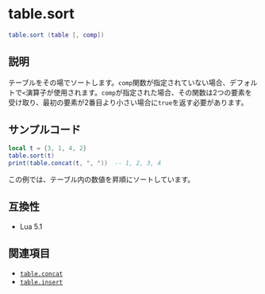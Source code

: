 # table.sort

```lua
table.sort (table [, comp])
```

## 説明

テーブルをその場でソートします。`comp`関数が指定されていない場合、デフォルトで`<`演算子が使用されます。`comp`が指定された場合、その関数は2つの要素を受け取り、最初の要素が2番目より小さい場合に`true`を返す必要があります。

## サンプルコード

```lua
local t = {3, 1, 4, 2}
table.sort(t)
print(table.concat(t, ", "))  -- 1, 2, 3, 4
```

この例では、テーブル内の数値を昇順にソートしています。

## 互換性

- Lua 5.1

## 関連項目

- [`table.concat`](concat.md)
- [`table.insert`](insert.md)